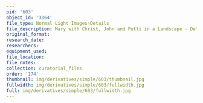 ```yaml
---
pid: '603'
object_id: '3364'
file_type: Normal Light Images›Details
file_description: Mary with Christ, John and Putti in a Landscape - Detail 2
original_format:
research_date:
researchers:
equipment_used:
file_location:
file_notes:
collection: curatorial_files
order: '174'
thumbnail: img/derivatives/simple/603/thumbnail.jpg
fullwidth: img/derivatives/simple/603/fullwidth.jpg
full: img/derivatives/simple/603/fullwidth.jpg
---
```

